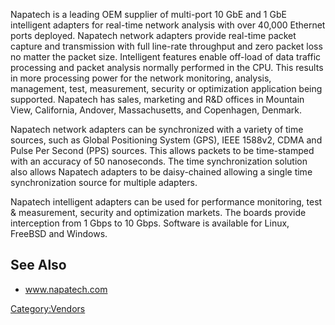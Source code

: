Napatech is a leading OEM supplier of multi-port 10 GbE and 1 GbE
intelligent adapters for real-time network analysis with over 40,000
Ethernet ports deployed. Napatech network adapters provide real-time
packet capture and transmission with full line-rate throughput and zero
packet loss no matter the packet size. Intelligent features enable
off-load of data traffic processing and packet analysis normally
performed in the CPU. This results in more processing power for the
network monitoring, analysis, management, test, measurement, security or
optimization application being supported. Napatech has sales, marketing
and R&D offices in Mountain View, California, Andover, Massachusetts,
and Copenhagen, Denmark.

Napatech network adapters can be synchronized with a variety of time
sources, such as Global Positioning System (GPS), IEEE 1588v2, CDMA and
Pulse Per Second (PPS) sources. This allows packets to be time-stamped
with an accuracy of 50 nanoseconds. The time synchronization solution
also allows Napatech adapters to be daisy-chained allowing a single time
synchronization source for multiple adapters.

Napatech intelligent adapters can be used for performance monitoring,
test & measurement, security and optimization markets. The boards
provide interception from 1 Gbps to 10 Gbps. Software is available for
Linux, FreeBSD and Windows.

## See Also

- www.napatech.com

[Category:Vendors](Category:Vendors "wikilink")